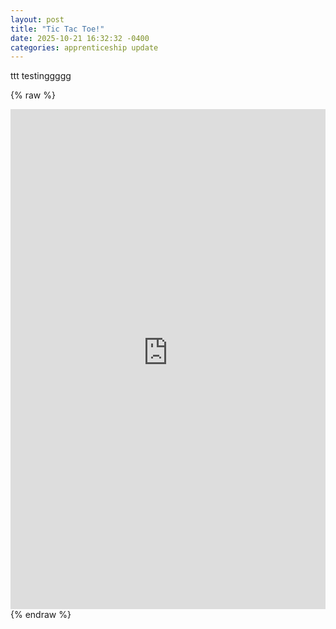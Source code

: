 ```yaml
---
layout: post
title: "Tic Tac Toe!"
date: 2025-10-21 16:32:32 -0400
categories: apprenticeship update
---
```



ttt testinggggg

{% raw %}
<iframe src="https://nathandickinson32.github.io/my-blog/public/tic_tac_toe/index.html" width="100%" height="800" style="border:none;" title="Tic Tac Toe Game"></iframe>
{% endraw %}

